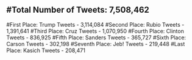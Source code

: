 #Total Number of Tweets: 7,508,462 
---
#First Place: Trump Tweets - 3,114,084
#Second Place: Rubio Tweets - 1,391,641
#Third Place: Cruz Tweets - 1,070,950
#Fourth Place: Clinton Tweets - 836,925
#Fifth Place: Sanders Tweets - 365,727
#Sixth Place: Carson Tweets - 302,198
#Seventh Place: Jeb! Tweets - 219,448
#Last Place: Kasich Tweets - 208,471

